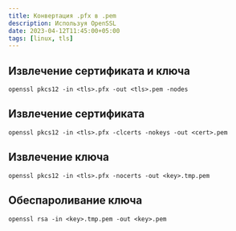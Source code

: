 ```yaml
---
title: Конвертация .pfx в .pem
description: Используя OpenSSL
date: 2023-04-12T11:45:00+05:00
tags: [linux, tls]
---
```

## Извлечение сертификата и ключа

```shell
openssl pkcs12 -in <tls>.pfx -out <tls>.pem -nodes
```

## Извлечение сертификата

```shell
openssl pkcs12 -in <tls>.pfx -clcerts -nokeys -out <cert>.pem
```

## Извлечение ключа

```shell
openssl pkcs12 -in <tls>.pfx -nocerts -out <key>.tmp.pem
```

## Обеспароливание ключа

```shell
openssl rsa -in <key>.tmp.pem -out <key>.pem
```

